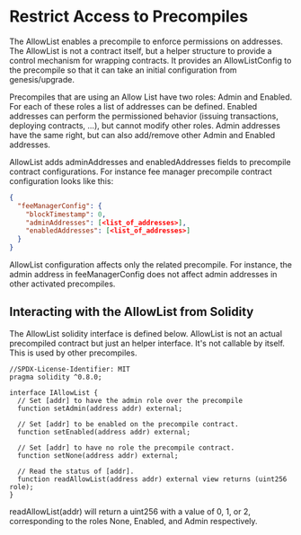# Restrict Access to Precompiles

The AllowList enables a precompile to enforce permissions on addresses. The AllowList is not a
contract itself, but a helper structure to provide a control mechanism for wrapping contracts. It
provides an AllowListConfig to the precompile so that it can take an initial configuration from
genesis/upgrade. 


Precompiles that are using an Allow List have two roles: Admin and Enabled. For each of these roles
a list of addresses can be defined. Enabled addresses can perform the permissioned behavior (issuing
transactions, deploying contracts, ...), but cannot modify other roles. Admin addresses have the
same right, but can also add/remove other Admin and Enabled addresses.


AllowList adds adminAddresses and enabledAddresses fields to precompile contract configurations. For
instance fee manager precompile contract configuration looks like this:

```json
{
  "feeManagerConfig": {
    "blockTimestamp": 0,
    "adminAddresses": [<list_of_addresses>],
    "enabledAddresses": [<list_of_addresses>]
  }
}
```

AllowList configuration affects only the related precompile. For instance, the admin address in
feeManagerConfig does not affect admin addresses in other activated precompiles.

## Interacting with the AllowList from Solidity

The AllowList solidity interface is defined below. AllowList is not an actual precompiled contract but just an
helper interface. It's not callable by itself. This is used by other precompiles.

```solidity
//SPDX-License-Identifier: MIT
pragma solidity ^0.8.0;

interface IAllowList {
  // Set [addr] to have the admin role over the precompile
  function setAdmin(address addr) external;

  // Set [addr] to be enabled on the precompile contract.
  function setEnabled(address addr) external;

  // Set [addr] to have no role the precompile contract.
  function setNone(address addr) external;

  // Read the status of [addr].
  function readAllowList(address addr) external view returns (uint256 role);
}
```

readAllowList(addr) will return a uint256 with a value of 0, 1, or 2, corresponding to the roles
None, Enabled, and Admin respectively.
